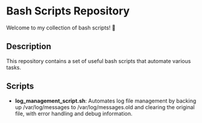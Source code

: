 # Bash Scripts Repository

Welcome to my collection of bash scripts! 🚀

## Description

This repository contains a set of useful bash scripts that automate various tasks.

## Scripts

- **log_management_script.sh**: Automates log file management by backing up /var/log/messages to /var/log/messages.old and clearing the original file, with error handling and debug information.

